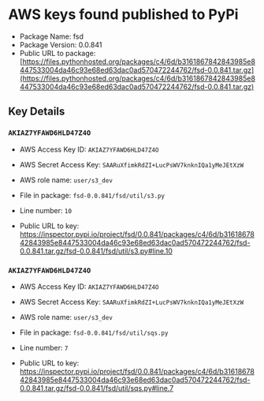 # AWS keys found published to PyPi

* Package Name: fsd
* Package Version: 0.0.841
* Public URL to package: [https://files.pythonhosted.org/packages/c4/6d/b3161867842843985e8447533004da46c93e68ed63dac0ad570472244762/fsd-0.0.841.tar.gz](https://files.pythonhosted.org/packages/c4/6d/b3161867842843985e8447533004da46c93e68ed63dac0ad570472244762/fsd-0.0.841.tar.gz)

## Key Details

### `AKIAZ7YFAWD6HLD47Z4O`

* AWS Access Key ID: `AKIAZ7YFAWD6HLD47Z4O`
* AWS Secret Access Key: `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` 
* AWS role name: `user/s3_dev`
* File in package: `fsd-0.0.841/fsd/util/s3.py`
* Line number: `10`

* Public URL to key: https://inspector.pypi.io/project/fsd/0.0.841/packages/c4/6d/b3161867842843985e8447533004da46c93e68ed63dac0ad570472244762/fsd-0.0.841.tar.gz/fsd-0.0.841/fsd/util/s3.py#line.10



### `AKIAZ7YFAWD6HLD47Z4O`

* AWS Access Key ID: `AKIAZ7YFAWD6HLD47Z4O`
* AWS Secret Access Key: `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` 
* AWS role name: `user/s3_dev`
* File in package: `fsd-0.0.841/fsd/util/sqs.py`
* Line number: `7`

* Public URL to key: https://inspector.pypi.io/project/fsd/0.0.841/packages/c4/6d/b3161867842843985e8447533004da46c93e68ed63dac0ad570472244762/fsd-0.0.841.tar.gz/fsd-0.0.841/fsd/util/sqs.py#line.7



